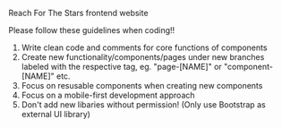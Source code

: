 Reach For The Stars frontend website

Please follow these guidelines when coding!!

1. Write clean code and comments for core functions of components
2. Create new functionality/components/pages under new branches labeled with the respective tag, eg. "page-[NAME]" or "component-[NAME]" etc.
3. Focus on resusable components when creating new components
4. Focus on a mobile-first development approach
5. Don't add new libaries without permission! (Only use Bootstrap as external UI library)
